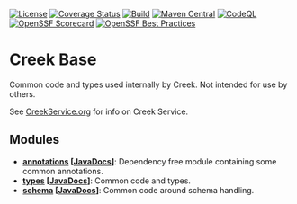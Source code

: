 [![License](https://img.shields.io/badge/License-Apache%202.0-blue.svg)](https://opensource.org/licenses/Apache-2.0)
[![Coverage Status](https://coveralls.io/repos/github/creek-service/creek-base/badge.svg?branch=main)](https://coveralls.io/github/creek-service/creek-base?branch=main)
[![Build](https://github.com/creek-service/creek-base/actions/workflows/build.yml/badge.svg)](https://github.com/creek-service/creek-base/actions/workflows/build.yml)
[![Maven Central](https://img.shields.io/maven-central/v/org.creekservice/creek-base-type.svg)](https://central.sonatype.dev/search?q=creek-base-*)
[![CodeQL](https://github.com/creek-service/creek-base/actions/workflows/codeql.yml/badge.svg)](https://github.com/creek-service/creek-base/actions/workflows/codeql.yml)
[![OpenSSF Scorecard](https://api.securityscorecards.dev/projects/github.com/creek-service/creek-base/badge)](https://api.securityscorecards.dev/projects/github.com/creek-service/creek-base)
[![OpenSSF Best Practices](https://bestpractices.coreinfrastructure.org/projects/6899/badge)](https://bestpractices.coreinfrastructure.org/projects/6899)

# Creek Base

Common code and types used internally by Creek.
Not intended for use by others.

See [CreekService.org](https://www.creekservice.org) for info on Creek Service. 

## Modules

* **[annotations](annotation) [[JavaDocs](https://javadoc.io/doc/org.creekservice/creek-base-annotation)]**: Dependency free module containing some common annotations.
* **[types](type) [[JavaDocs](https://javadoc.io/doc/org.creekservice/creek-base-type)]**: Common code and types.
* **[schema](schema) [[JavaDocs](https://javadoc.io/doc/org.creekservice/creek-base-schema)]**: Common code around schema handling.


